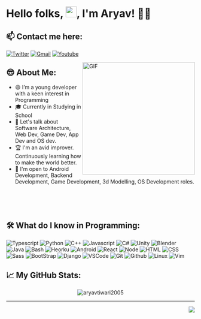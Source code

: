 # Hello folks, <img src="https://github.com/TheDudeThatCode/TheDudeThatCode/blob/master/Assets/Hi.gif" width="29px">, I'm Aryav! 🧑‍💻

## 📫 **Contact me here:** 

<p align="center">
 
[![Twitter](https://img.shields.io/badge/Twitter%20-%230077B5.svg?&style=for-the-badge&logo=Twitter&logoColor=white)](https://twitter.com/aryavtiwari2005/)
[![Gmail](https://img.shields.io/badge/gmail-D14836?&style=for-the-badge&logo=gmail&logoColor=white)](mailto:aryavtiwari2005@gmail.com)
[![Youtube](https://img.shields.io/badge/youtube-%23FF0000.svg?&style=for-the-badge&logo=youtube&logoColor=white)](https://www.youtube.com/channel/UCsCP8FkGhJJIUKuIHZa_HNg)

</p>


 <img align="right" alt="GIF" src="https://cdn.dribbble.com/users/1059583/screenshots/4171367/coding-freak.gif" height="300" />
 
 ## 😎 **About Me:**
- 😄 I’m a young developer with a keen interest in Programming
- 🎓 Currently in Studying in School
- 💬 Let's talk about Software Architecture, Web Dev, Game Dev, App Dev and OS dev.
- 🏆 I'm an avid improver. Continuously learning how to make the world better.
- 🤩 I'm open to Android Development, Backend Development, Game Development, 3d Modelling, OS Development roles.

<br /><br /><br />


## 🛠️ **What do I know in Programming:**
![Typescript](https://img.shields.io/badge/typescript%20-%230db7ed.svg?&style=for-the-badge&logo=typescript&logoColor=white)
![Python](https://img.shields.io/badge/python%20-%2314354C.svg?&style=for-the-badge&logo=python&logoColor=white)
![C++](https://img.shields.io/badge/c++%20-%2300599C.svg?&style=for-the-badge&logo=c%2B%2B&ogoColor=white)
![Javascript](https://img.shields.io/badge/javascript%20-%23323330.svg?&style=for-the-badge&logo=javascript&logoColor=%23F7DF1E)
![C#](https://img.shields.io/badge/csharp%20-%23323330.svg?&style=for-the-badge&logo=c#&logoColor=%23F7DF1E)
![Unity](https://img.shields.io/badge/unity%20-%23323330.svg?&style=for-the-badge&logo=unity&logoColor=%23F7DF1E)
![Blender](https://img.shields.io/badge/Blender%20-%23323330.svg?&style=for-the-badge&logo=Blender&logoColor=%23F7DF1E)
![Java](https://img.shields.io/badge/java%20-%23323330.svg?&style=for-the-badge&logo=java&logoColor=%23F7DF1E)
![Bash](https://img.shields.io/badge/bash%20-%23323330.svg?&style=for-the-badge&logo=bash&logoColor=%23F7DF1E)
![Heorku](https://img.shields.io/badge/heroku%20-%23430098.svg?&style=for-the-badge&logo=heroku&logoColor=white)
![Android](https://img.shields.io/badge/Android%20-%2320232a.svg?&style=for-the-badge&logo=android&logoColor=white)
![React](https://img.shields.io/badge/React%20-%2320232a.svg?&style=for-the-badge&logo=react&logoColor=white)
![Node](https://img.shields.io/badge/node%20-%2314354C.svg?&style=for-the-badge&logo=node&logoColor=white)
![HTML](https://img.shields.io/badge/html%20-%23E34F26.svg?&style=for-the-badge&logo=html5&logoColor=white)
![CSS](https://img.shields.io/badge/css%20-%231572B6.svg?&style=for-the-badge&logo=css3&logoColor=white)
![Sass](https://img.shields.io/badge/-sass%20-%23121011?style=for-the-badge&logo=sass)
![BootStrap](https://img.shields.io/badge/bootstrap%20-%23563D7C.svg?&style=for-the-badge&logo=bootstrap&logoColor=white)
![Django](https://img.shields.io/badge/django%20-%23092E20.svg?&style=for-the-badge&logo=django&logoColor=white)
![VSCode](https://img.shields.io/badge/-vscode-00a8e8?style=for-the-badge&logo=visual-studio-code)
![Git](https://img.shields.io/badge/git%20-%23F05033.svg?&style=for-the-badge&logo=git&logoColor=white)
![Github](https://img.shields.io/badge/github%20-%23121011.svg?&style=for-the-badge&logo=github&logoColor=white)
![Linux](https://img.shields.io/badge/-linux-772953?style=for-the-badge&logo=linux)
![Vim](https://img.shields.io/badge/-vim%20-%23092E20?style=for-the-badge&logo=vim)


<!--END_SECTION:waka-->


## 📈 **My GitHub Stats:**

<p align="center"> <img src="https://github-readme-stats.vercel.app/api?username=aryavtiwari2005&show_icons=true&theme=gotham" alt="aryavtiwari2005" />
<!-- [![Top Langs](https://github-readme-stats-axpwmfcg3.vercel.app/api/top-langs/?username=aryavtiwari2005&layout=compact)](https://github.com/aryavtiwari2005/github-readme-stats) -->

<br />

 <!--Footer-->
<hr>
<img align="right" src="https://img.shields.io/badge/Made%20with-Markdown-1f425f.svg?style=for-the-badge">